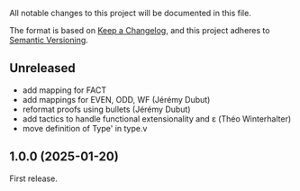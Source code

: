 All notable changes to this project will be documented in this file.

The format is based on [Keep a Changelog](https://keepachangelog.com/),
and this project adheres to [Semantic Versioning](https://semver.org/).

## Unreleased

- add mapping for FACT
- add mappings for EVEN, ODD, WF (Jérémy Dubut)
- reformat proofs using bullets (Jérémy Dubut)
- add tactics to handle functional extensionality and ε (Théo Winterhalter)
- move definition of Type' in type.v

## 1.0.0 (2025-01-20)

First release.
